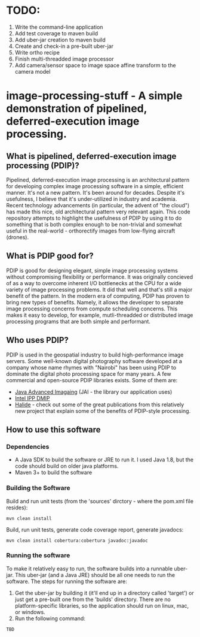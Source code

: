 # TODO:
1. Write the command-line application
1. Add test coverage to maven build
1. Add uber-jar creation to maven build
1. Create and check-in a pre-built uber-jar
1. Write ortho recipe
1. Finish multi-threadded image processor
1. Add camera/sensor space to image space affine transform to the camera model

# image-processing-stuff - A simple demonstration of pipelined, deferred-execution image processing.

## What is pipelined, deferred-execution image processing (PDIP)?
Pipelined, deferred-execution image processing is an architectural pattern for developing complex image processing software in a simple, efficient manner.  It's not a new pattern.  It's been around for decades.  Despite it's usefulness, I believe that it's under-utilized in industry and academia.  Recent technology advancements (in particular, the advent of "the cloud") has made this nice, old architectural pattern very relevant again.  This code repository attempts to highlight the usefulness of PDIP by using it to do something that is both complex enough to be non-trivial and somewhat useful in the real-world - orthorectify images from low-flying aircraft (drones).

## What is PDIP good for?
PDIP is good for designing elegant, simple image processing systems without compromising flexibility or performance.  It was originally concieved of as a way to overcome inherent I/O bottlenecks at the CPU for a wide variety of image processing problems.  It did that well and that's still a major benefit of the pattern.  In the modern era of computing, PDIP has proven to bring new types of benefits.  Namely, it allows the developer to separate image processing concerns from compute scheduling concerns.  This makes it easy to develop, for example, mutli-threadded or distributed image processing programs that are both simple and performant.

## Who uses PDIP?
PDIP is used in the geospatial industry to build high-performance image servers.  Some well-known digital photography software developed at a company whose name rhymes with "Nairobi" has been using PDIP to dominate the digital photo processing space for many years.  A few commercial and open-source PDIP libraries exists.  Some of them are:
  * [Java Advanced Imagaing](http://www.oracle.com/technetwork/articles/javaee/jai-142803.html) (JAI - the library our application uses)
  * [Intel IPP DMIP](https://software.intel.com/en-us/forums/intel-integrated-performance-primitives/topic/294955) 
  * [Halide](http://halide-lang.org/) - check out some of the great publications from this relatively new project that explain some of the benefits of PDIP-style processing.

## How to use this software

### Dependencies
  * A Java SDK to build the software or JRE to run it.  I used Java 1.8, but the code should build on older java platforms.
  * Maven 3+ to build the software

### Building the Software
Build and run unit tests (from the 'sources' dirctory - where the pom.xml file resides):
```
mvn clean install
```
Build, run unit tests, generate code coverage report, generate javadocs:
```
mvn clean install cobertura:cobertura javadoc:javadoc
```

### Running the software
To make it relatively easy to run, the software builds into a runnable uber-jar.  This uber-jar (and a Java JRE) should be all one needs to run the software.  The steps for running the software are:
  1. Get the uber-jar by building it (it'll end up in a directory called 'target') or just get a pre-built one from the 'builds' directory.  There are no platform-specific libraries, so the application should run on linux, mac, or windows.
  2. Run the following command:
```
TBD
```
